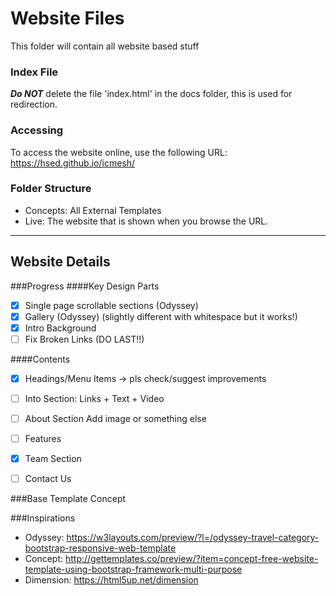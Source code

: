 # Website Files
This folder will contain all website based stuff

### Index File
**_Do NOT_** delete the file 'index.html' in the docs folder, this is used for redirection.

### Accessing
To access the website online, use the following URL:
https://hsed.github.io/icmesh/


### Folder Structure
- Concepts: All External Templates
- Live: The website that is shown when you browse the URL.


---

## Website Details
###Progress
####Key Design Parts
- [x] Single page scrollable sections (Odyssey)
- [x] Gallery (Odyssey) (slightly different with whitespace but it works!)
- [x] Intro Background
- [ ] Fix Broken Links (DO LAST!!)

####Contents
- [x] Headings/Menu Items -> pls check/suggest improvements
- [ ] Into Section: Links + Text + Video
- [ ] About Section Add image or something else
- [ ] Features
- [x] Team Section
- [ ] Contact Us



###Base Template 
Concept 

###Inspirations 
- Odyssey: https://w3layouts.com/preview/?l=/odyssey-travel-category-bootstrap-responsive-web-template 
- Concept: http://gettemplates.co/preview/?item=concept-free-website-template-using-bootstrap-framework-multi-purpose 
- Dimension: https://html5up.net/dimension 
